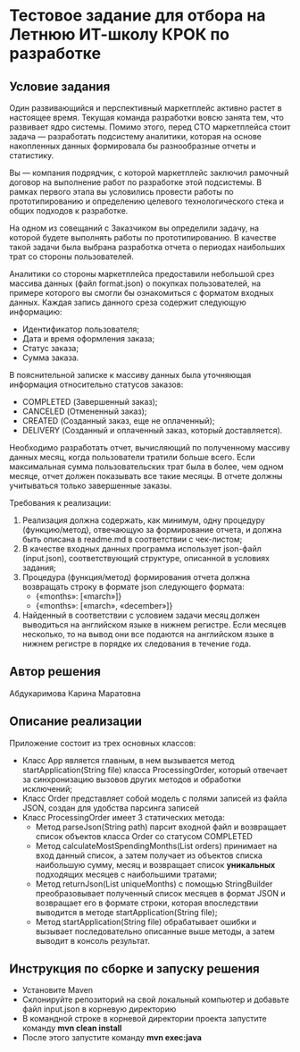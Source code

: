 # Тестовое задание для отбора на Летнюю ИТ-школу КРОК по разработке

## Условие задания
Один развивающийся и перспективный маркетплейс активно растет в настоящее время. Текущая команда разработки вовсю занята тем, что развивает ядро системы. Помимо этого, перед CTO маркетплейса стоит задача — разработать подсистему аналитики, которая на основе накопленных данных формировала бы разнообразные отчеты и статистику.

Вы — компания подрядчик, с которой маркетплейс заключил рамочный договор на выполнение работ по разработке этой подсистемы. В рамках первого этапа вы условились провести работы по прототипированию и определению целевого технологического стека и общих подходов к разработке.

На одном из совещаний с Заказчиком вы определили задачу, на которой будете выполнять работы по прототипированию. В качестве такой задачи была выбрана разработка отчета о периодах наибольших трат со стороны пользователей.

Аналитики со стороны маркетплейса предоставили небольшой срез массива данных (файл format.json) о покупках пользователей, на примере которого вы смогли бы ознакомиться с форматом входных данных. Каждая запись данного среза содержит следующую информацию:
- Идентификатор пользователя;
- Дата и время оформления заказа;
- Статус заказа;
- Сумма заказа.

В пояснительной записке к массиву данных была уточняющая информация относительно статусов заказов:
- COMPLETED (Завершенный заказ);
- CANCELED (Отмененный заказ);
- CREATED (Созданный заказ, еще не оплаченный);
- DELIVERY (Созданный и оплаченный заказ, который доставляется).

Необходимо разработать отчет, вычисляющий по полученному массиву данных месяц, когда пользователи тратили больше всего. Если максимальная сумма пользовательских трат была в более, чем одном месяце, отчет должен показывать все такие месяцы. В отчете должны учитываться только завершенные заказы.

Требования к реализации:
1. Реализация должна содержать, как минимум, одну процедуру (функцию/метод), отвечающую за формирование отчета, и должна быть описана в readme.md в соответствии с чек-листом;
2. В качестве входных данных программа использует json-файл (input.json), соответствующий структуре, описанной в условиях задания;
3. Процедура (функция/метод) формирования отчета должна возвращать строку в формате json следующего формата:
   - {«months»: [«march»]} 
   - {«months»: [«march», «december»]}
4. Найденный в соответствии с условием задачи месяц должен выводиться на английском языке в нижнем регистре. Если месяцев несколько, то на вывод они все подаются на английском языке в нижнем регистре в порядке их следования в течение года.

## Автор решения

Абдукаримова Карина Маратовна

## Описание реализации

Приложение состоит из трех основных классов:

- Класс App является главным, в нем вызывается метод startApplication(String file) класса ProcessingOrder, который отвечает за синхронизацию вызовов других методов и обработки исключений;
- Класс Order представляет собой модель с полями записей из файла JSON, создан для удобства парсинга записей
- Класс ProcessingOrder имеет 3 статических метода:
  - Метод parseJson(String path) парсит входной файл и возвращает список объектов класса Order со статусом COMPLETED
  - Метод calculateMostSpendingMonths(List<Order> orders) принимает на вход данный список, а затем получает из объектов списка наибольшую сумму, месяц и возвращает список **уникальных** подходящих месяцев с наибольшими тратами;
  - Метод returnJson(List<String> uniqueMonths) с помощью StringBuilder преобразовывает полученный список месяцев в формат JSON и возвращает его в формате строки, которая впоследствии выводится в методе startApplication(String file);
  - Метод startApplication(String file) обрабатывает ошибки и вызывает последовательно описанные выше методы, а затем выводит в консоль результат.

## Инструкция по сборке и запуску решения

- Установите Maven 
- Склонируйте репозиторий на свой локальный компьютер и добавьте файл input.json в корневую директорию
- В командной строке в корневой директории проекта запустите команду **mvn clean install**
- После этого запустите команду **mvn exec:java**